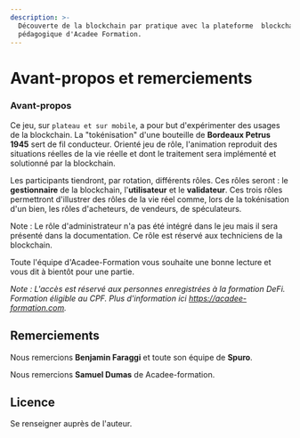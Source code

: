 ```yaml
---
description: >-
  Découverte de la blockchain par pratique avec la plateforme  blockchain
  pédagogique d'Acadee Formation.
---
```


# Avant-propos et remerciements
<!--- Flag 
{% hint style="danger" %}
Version 0.1 en cours d'écriture
{% endhint %}
            --->

### Avant-propos

Ce jeu, sur `plateau et sur mobile`, a pour but d'expérimenter des usages de la blockchain. La "tokénisation" d'une bouteille de **Bordeaux Petrus 1945** sert de fil conducteur. Orienté jeu de rôle, l'animation reproduit des situations réelles de la vie réelle et dont le traitement sera implémenté et solutionné par la blockchain.

Les participants tiendront, par rotation, différents rôles. Ces rôles seront : le **gestionnaire** de la blockchain, l'**utilisateur** et le **validateur**. Ces trois rôles permettront d'illustrer des rôles de la vie réel comme, lors de la tokénisation d'un bien, les rôles d'acheteurs, de vendeurs, de spéculateurs. 

Note : Le rôle d'administrateur n'a pas été intégré dans le jeu mais il sera présenté dans la documentation. Ce rôle est réservé aux techniciens de la blockchain.

Toute l'équipe d'Acadee-Formation vous souhaite une bonne lecture et vous dit à bientôt pour une partie.

_Note : L'accès est réservé aux personnes enregistrées à la formation DeFi. Formation éligible au CPF. Plus d'information ici_ [_https://acadee-formation.com_](https://acadee-formation.com)_._

## Remerciements

Nous remercions **Benjamin Faraggi** et toute son équipe de **Spuro**.

Nous remercions **Samuel Dumas** de Acadee-formation.

## Licence

Se renseigner auprès de l'auteur.

